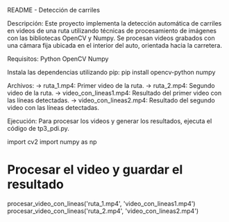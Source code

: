 README - Detección de carriles 


Descripción: 
Este proyecto implementa la detección automática de carriles en videos de una ruta utilizando técnicas de procesamiento de imágenes con las bibliotecas OpenCV y Numpy. Se procesan videos grabados con una cámara fija ubicada en el interior del auto, orientada hacia la carretera.


Requisitos:
Python 
OpenCV
Numpy


Instala las dependencias utilizando pip:
pip install opencv-python numpy


Archivos:
-> ruta_1.mp4: Primer video de la ruta.
-> ruta_2.mp4: Segundo video de la ruta.
-> video_con_lineas1.mp4: Resultado del primer video con las líneas detectadas.
-> video_con_lineas2.mp4: Resultado del segundo video con las líneas detectadas.


Ejecución:
Para procesar los videos y generar los resultados, ejecuta el código de tp3_pdi.py.


import cv2
import numpy as np


# Procesar el video y guardar el resultado
procesar_video_con_lineas('ruta_1.mp4', 'video_con_lineas1.mp4')
procesar_video_con_lineas('ruta_2.mp4', 'video_con_lineas2.mp4')
